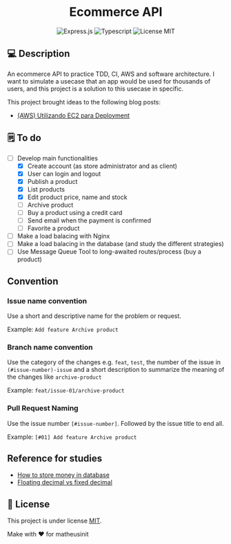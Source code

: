 <h1 align="center">
  Ecommerce API
</h1>

<div align="center">

  ![Express.js](https://img.shields.io/badge/Express.js-000000?style=for-the-badge&logo=express&logoColor=white)
  ![Typescript](https://img.shields.io/badge/TypeScript-007ACC?style=for-the-badge&logo=typescript&logoColor=white)
  ![License MIT](https://img.shields.io/badge/LICENSE-MIT-EA4560?style=for-the-badge)
</div>

## 💻 Description

An ecommerce API to practice TDD, CI, AWS and software architecture. I want to simulate a usecase that an app 
would be used for thousands of users, and this project is a solution to this usecase in specific.

This project brought ideas to the following blog posts:
 - [(AWS) Utilizando EC2 para Deployment](https://matheusinit.vercel.app/blog/utilizando_aws_ec2_para_deployment)

## 🗒️ To do

 - [ ] Develop main functionalities 
   - [x] Create account (as store administrator and as client)
   - [x] User can login and logout
   - [x] Publish a product
   - [x] List products 
   - [x] Edit product price, name and stock
   - [ ] Archive product
   - [ ] Buy a product using a credit card 
   - [ ] Send email when the payment is confirmed
   - [ ] Favorite a product
 - [ ] Make a load balacing with Nginx
 - [ ] Make a load balacing in the database (and study the different strategies)
 - [ ] Use Message Queue Tool to long-awaited routes/process (buy a product)

## Convention

### Issue name convention

Use a short and descriptive name for the problem or request.

Example: `Add feature Archive product`

### Branch name convention

Use the category of the changes e.g. `feat`, `test`, the number of the issue in `(#issue-number)-issue` and a short description to summarize the meaning of the changes like `archive-product`

Example: `feat/issue-01/archive-product`

### Pull Request Naming

Use the issue number `[#issue-number]`. Followed by the issue title to end all.

Example: `[#01] Add feature Archive product`

## Reference for studies
  - [How to store money in database](https://stackoverflow.com/questions/224462/storing-money-in-a-decimal-column-what-precision-and-scale)
  - [Floating decimal vs fixed decimal](https://softwareengineering.stackexchange.com/questions/62038/what-is-the-difference-between-a-floating-decimal-number-and-fixed-decimal-numbe)

## 📝 License

This project is under license [MIT](./LICENSE).

Make with :heart: for matheusinit
